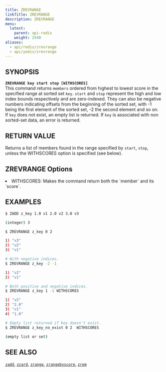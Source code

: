 ```yaml
---
title: ZREVRANGE
linkTitle: ZREVRANGE
description: ZREVRANGE
menu:
  latest:
    parent: api-redis
    weight: 2540
aliases:
  - api/redis/zrevrange
  - api/yedis/zrevrange
---
```


## SYNOPSIS
<b>`ZREVRANGE key start stop [WITHSCORES]`</b><br>
This command returns `members` ordered from highest to lowest score in the specified range at sorted set `key`.
`start` and `stop` represent the high and low index bounds respectively and are zero-indexed. They can also be negative 
numbers indicating offsets from the beginning of the sorted set, with -1 being the first element of the sorted set, -2 the second element and so on. 
If `key` does not exist, an empty list is returned. If `key` is associated with non sorted-set data, an error is returned.

## RETURN VALUE
Returns a list of members found in the range specified by `start`, `stop`, unless the WITHSCORES option is specified (see below).

## ZREVRANGE Options
<li> WITHSCORES: Makes the command return both the `member` and its `score`.</li>

## EXAMPLES
```{.sh .copy .separator-dollar}
$ ZADD z_key 1.0 v1 2.0 v2 3.0 v3
```
```sh
(integer) 3
```
```{.sh .copy .separator-dollar}
$ ZREVRANGE z_key 0 2
```
```sh
1) "v3"
2) "v2"
3) "v1"
```
```{.sh .copy .separator-dollar}
# With negative indices.
$ ZREVRANGE z_key -2 -1
```
```sh
1) "v2"
2) "v1"
```
```{.sh .copy .separator-dollar}
# Both positive and negative indices.
$ ZREVRANGE z_key 1 -1 WITHSCORES
```
```sh
1) "v2"
2) "2.0"
3) "v1"
4) "1.0"
```
```{.sh .copy .separator-dollar}
# Empty list returned if key doesn't exist.
$ ZREVRANGE z_key_no_exist 0 2  WITHSCORES
```
```sh
(empty list or set)
```

## SEE ALSO
[`zadd`](../zadd/), [`zcard`](../zcard/), [`zrange`](../zrange/), [`zrangebyscore`](../zrangebyscore/), [`zrem`](../zrem)
